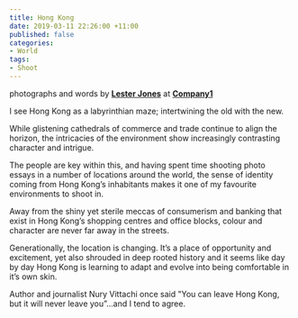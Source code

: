 ```yaml
---
title: Hong Kong
date: 2019-03-11 22:26:00 +11:00
published: false
categories:
- World
tags:
- Shoot
---
```


photographs and words by **[Lester Jones](https://www.instagram.com/_lesterjones/)** at **[Company1](https://www.instagram.com/company1agency/)**

I see Hong Kong as a labyrinthian maze; intertwining the old with the new.

While glistening cathedrals of commerce and trade continue to align the horizon, the intricacies of the environment show increasingly contrasting character and intrigue.

The people are key within this, and having spent time shooting photo essays in a number of locations around the world, the sense of identity coming from Hong Kong’s inhabitants makes it one of my favourite environments to shoot in.

Away from the shiny yet sterile meccas of consumerism and banking that exist in Hong Kong’s shopping centres and office blocks, colour and character are never far away in the streets.  

Generationally, the location is changing. It’s a place of opportunity and excitement, yet also shrouded in deep rooted history and it seems like day by day Hong Kong is learning to adapt and evolve into being comfortable in it’s own skin. 

Author and journalist Nury Vittachi once said "You can leave Hong Kong, but it will never leave you”…and I tend to agree. 
